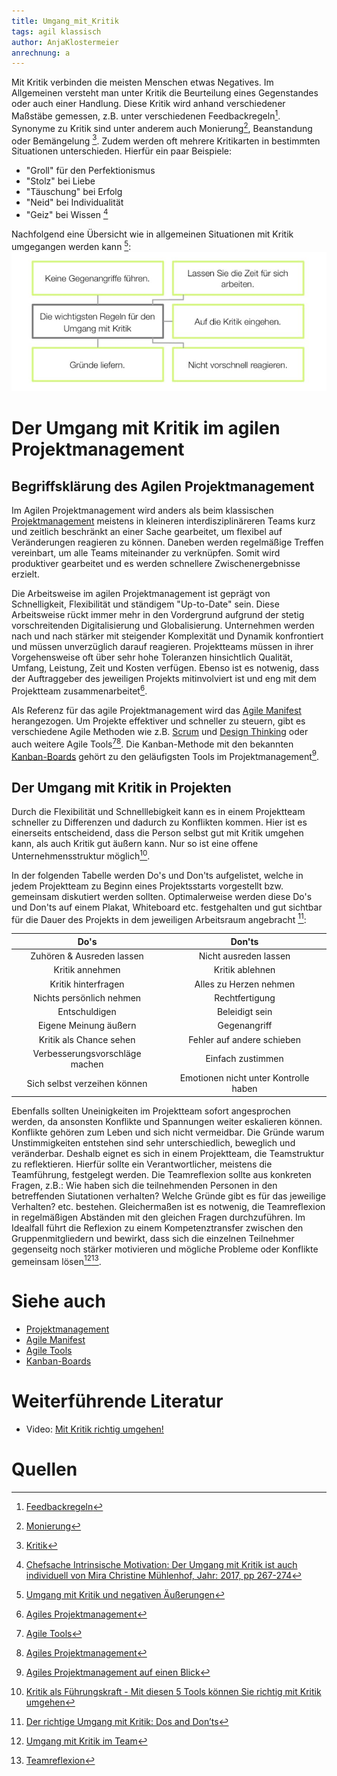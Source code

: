 ```yaml
---
title: Umgang_mit_Kritik
tags: agil klassisch
author: AnjaKlostermeier
anrechnung: a
---
```


Mit Kritik verbinden die meisten Menschen etwas Negatives. Im Allgemeinen versteht man unter Kritik die Beurteilung eines Gegenstandes oder auch einer Handlung. Diese Kritik wird anhand verschiedener Maßstäbe gemessen, z.B. unter verschiedenen Feedbackregeln[^12]. Synonyme zu Kritik sind unter anderem auch Monierung[^10], Beanstandung oder Bemängelung [^1].
Zudem werden oft mehrere Kritikarten in bestimmten Situationen unterschieden. Hierfür ein paar Beispiele:

* "Groll" für den Perfektionismus
* "Stolz" bei Liebe
* "Täuschung" bei Erfolg
* "Neid" bei Individualität
* "Geiz" bei Wissen [^2]

Nachfolgend eine Übersicht wie in allgemeinen Situationen mit Kritik umgegangen werden kann [^3]:
![Umgang mit Kritik](Umgang_mit_Kritik/UmgangmitKritik.JPG) 

# Der Umgang mit Kritik im agilen Projektmanagement

## Begriffsklärung des Agilen Projektmanagement
Im Agilen Projektmanagement wird anders als beim klassischen [Projektmanagement](Projektmanagement.md) meistens in kleineren interdisziplinäreren Teams kurz und zeitlich beschränkt an einer Sache gearbeitet, um flexibel auf Veränderungen reagieren zu können. Daneben werden regelmäßige Treffen vereinbart, um alle Teams miteinander zu verknüpfen. Somit wird produktiver gearbeitet und es werden schnellere Zwischenergebnisse erzielt.

Die Arbeitsweise im agilen Projektmanagement ist geprägt von Schnelligkeit, Flexibilität und ständigem "Up-to-Date" sein. Diese Arbeitsweise rückt immer mehr in den Vordergrund aufgrund der stetig vorschreitenden Digitalisierung und Globalisierung. Unternehmen werden nach und nach stärker mit steigender Komplexität und Dynamik konfrontiert und müssen unverzüglich darauf reagieren. 
Projektteams müssen in ihrer Vorgehensweise oft über sehr hohe Toleranzen hinsichtlich Qualität, Umfang, Leistung, Zeit und Kosten verfügen. Ebenso ist es notwenig, dass der Auftraggeber des jeweiligen Projekts mitinvolviert ist und eng mit dem Projektteam zusammenarbeitet[^8].

Als Referenz für das agile Projektmanagement wird das [Agile Manifest](Agiles_Manifest.md) herangezogen. 
Um Projekte effektiver und schneller zu steuern, gibt es verschiedene Agile Methoden wie z.B. [Scrum](SCRUM.md) und [Design Thinking](Design_Thinking.md) oder auch weitere Agile Tools[^11][^8].
Die Kanban-Methode mit den bekannten [Kanban-Boards](Kanban_Boards.md) gehört zu den geläufigsten Tools im Projektmanagement[^4].

## Der Umgang mit Kritik in Projekten
Durch die Flexibilität und Schnelllebigkeit kann es in einem Projektteam schneller zu Differenzen und dadurch zu Konflikten kommen. Hier ist es einerseits entscheidend, dass die Person selbst gut mit Kritik umgehen kann, als auch Kritik gut äußern kann. Nur so ist eine offene Unternehmensstruktur möglich[^5].

In der folgenden Tabelle werden Do's und Don'ts aufgelistet, welche in jedem Projektteam zu Beginn eines Projektsstarts vorgestellt bzw. gemeinsam diskutiert werden sollten. Optimalerweise werden diese Do's und Don'ts auf einem Plakat, Whiteboard etc. festgehalten und gut sichtbar für die Dauer des Projekts in dem jeweiligen Arbeitsraum angebracht [^7]:

|**Do's** | **Don'ts**|
|  :-----:  | :-------: |
|Zuhören & Ausreden lassen| Nicht ausreden lassen|
|Kritik annehmen| Kritik ablehnen|
|Kritik hinterfragen| Alles zu Herzen nehmen|
|Nichts persönlich nehmen| Rechtfertigung|
|Entschuldigen| Beleidigt sein|
|Eigene Meinung äußern| Gegenangriff|
|Kritik als Chance sehen| Fehler auf andere schieben|
|Verbesserungsvorschläge machen| Einfach zustimmen|
|Sich selbst verzeihen können| Emotionen nicht unter Kontrolle haben| 


Ebenfalls sollten Uneinigkeiten im Projektteam sofort angesprochen werden, da ansonsten Konflikte und Spannungen weiter eskalieren können. 
Konflikte gehören zum Leben und sich nicht vermeidbar. Die Gründe warum Unstimmigkeiten entstehen sind sehr unterschiedlich, beweglich und veränderbar. Deshalb eignet es sich in einem Projektteam, die Teamstruktur zu reflektieren. Hierfür sollte ein Verantwortlicher, meistens die Teamführung, festgelegt werden. Die Teamreflexion sollte aus konkreten Fragen, z.B.: Wie haben sich die teilnehmenden Personen in den betreffenden Siutationen verhalten? Welche Gründe gibt es für das jeweilige Verhalten? etc. bestehen. Gleichermaßen ist es notwenig, die Teamreflexion in regelmäßigen Abständen mit den gleichen Fragen durchzuführen. Im Idealfall führt die Reflexion zu einem Kompetenztransfer zwischen den Gruppenmitgliedern und bewirkt, dass sich die einzelnen Teilnehmer gegenseitg noch stärker motivieren und mögliche Probleme oder Konflikte gemeinsam lösen[^6][^13].

# Siehe auch 

* [Projektmanagement](Projektmanagement.md)
* [Agile Manifest](Agiles_Manifest.md)
* [Agile Tools](https://www.projektmagazin.de/agile-methoden)
* [Kanban-Boards](Kanban_Boards.md)

# Weiterführende Literatur 

* Video: [Mit Kritik richtig umgehen!](https://www.youtube.com/watch?v=PZtSxFI1nbQ)

# Quellen
[^1]: [Kritik](https://de.wikipedia.org/wiki/Kritik#cite_note-4)
[^2]: [Chefsache Intrinsische Motivation: Der Umgang mit Kritik ist auch individuell von Mira Christine Mühlenhof, Jahr: 2017, pp 267-274](https://link.springer.com/chapter/10.1007%2F978-3-658-18307-3_21)
[^3]: [Umgang mit Kritik und negativen Äußerungen](https://allfacebook.de/pages/whitepaper-umgang-mit-kritik-und-negativen-auserungen-auf-facebook)
[^4]: [Agiles Projektmanagement auf einen Blick](https://www.factro.de/blog/agiles-projektmanagement/)
[^5]: [Kritik als Führungskraft - Mit diesen 5 Tools können Sie richtig mit Kritik umgehen](https://www.jbt.de/kritik-als-fuehrungskraft-mit-diesen-5-tools-koennen-sie-richtig-mit-kritik-umgehen/)
[^6]: [Umgang mit Kritik im Team](https://www.experto.de/businesstipps/umgang-mit-kritik-im-team.html)
[^7]: [Der richtige Umgang mit Kritik: Dos and Don’ts](https://www.stellenanzeigen.de/der-richtige-umgang-mit-kritik-dos-and-donts-sde87255/)
[^8]: [Agiles Projektmanagement](https://www.projektmagazin.de/glossarterm/agiles-projektmanagement)
[^9]: [Mit Kritik richtig umgehen](https://www.youtube.com/watch?v=PZtSxFI1nbQ]
[^10]: [Monierung](https://www.duden.de/rechtschreibung/Monierung)
[^11]: [Agile Tools](https://www.projektmagazin.de/agile-methoden) 
[^12]: [Feedbackregeln](https://www.hochschuldidaktik.uni-freiburg.de/koll_hospi/checklisten/feedback)
[^13]: [Teamreflexion](https://www.nifbe.de/component/themensammlung?view=item&id=746:vertrauen-respektieren-offen-kommunizieren&catid=82)

